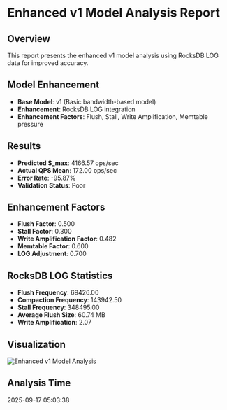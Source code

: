 # Enhanced v1 Model Analysis Report

## Overview
This report presents the enhanced v1 model analysis using RocksDB LOG data for improved accuracy.

## Model Enhancement
- **Base Model**: v1 (Basic bandwidth-based model)
- **Enhancement**: RocksDB LOG integration
- **Enhancement Factors**: Flush, Stall, Write Amplification, Memtable pressure

## Results
- **Predicted S_max**: 4166.57 ops/sec
- **Actual QPS Mean**: 172.00 ops/sec
- **Error Rate**: -95.87%
- **Validation Status**: Poor

## Enhancement Factors
- **Flush Factor**: 0.500
- **Stall Factor**: 0.300
- **Write Amplification Factor**: 0.482
- **Memtable Factor**: 0.600
- **LOG Adjustment**: 0.700

## RocksDB LOG Statistics

- **Flush Frequency**: 69426.00
- **Compaction Frequency**: 143942.50
- **Stall Frequency**: 348495.00
- **Average Flush Size**: 60.74 MB
- **Write Amplification**: 2.07

## Visualization
![Enhanced v1 Model Analysis](v1_model_enhanced_analysis.png)

## Analysis Time
2025-09-17 05:03:38
